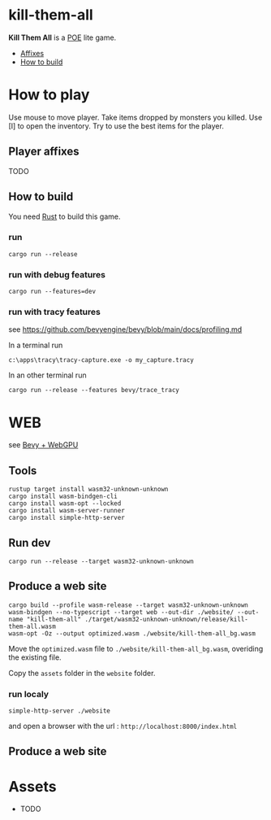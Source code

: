 # kill-them-all

**Kill Them All** is a [POE](https://www.pathofexile.com/) lite game.

- [Affixes](#affixes)
- [How to build](#build)

# How to play

Use mouse to move player. Take items dropped by monsters you killed. 
Use [I] to open the inventory.
Try to use the best items for the player.

## Player affixes

TODO

## How to build

You need [Rust](https://www.rust-lang.org/) to build this game.

### run 
```shell
cargo run --release
```

### run with debug features
```shell
cargo run --features=dev
```

### run with tracy features

see https://github.com/bevyengine/bevy/blob/main/docs/profiling.md

In a terminal run
```shell
c:\apps\tracy\tracy-capture.exe -o my_capture.tracy
```
In an other terminal run
```shell
cargo run --release --features bevy/trace_tracy
```

# WEB

see [Bevy + WebGPU](https://bevyengine.org/news/bevy-webgpu/)

## Tools

```shell
rustup target install wasm32-unknown-unknown
cargo install wasm-bindgen-cli
cargo install wasm-opt --locked
cargo install wasm-server-runner
cargo install simple-http-server
```

## Run dev

```shell
cargo run --release --target wasm32-unknown-unknown
```

## Produce a web site

```shell
cargo build --profile wasm-release --target wasm32-unknown-unknown
wasm-bindgen --no-typescript --target web --out-dir ./website/ --out-name "kill-them-all" ./target/wasm32-unknown-unknown/release/kill-them-all.wasm
wasm-opt -Oz --output optimized.wasm ./website/kill-them-all_bg.wasm
```
Move the `optimized.wasm` file to `./website/kill-them-all_bg.wasm`, overiding the existing file.

Copy the `assets` folder in the `website` folder.

### run localy

```shell
simple-http-server ./website
```

and open a browser with the url : `http://localhost:8000/index.html`

## Produce a web site

# Assets

- TODO